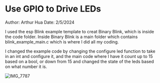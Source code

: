 # Use GPIO to Drive LEDs
Author: Arthur Hua
Date: 2/5/2024

I used the esp Blink example template to creat Binary Blink, which is inside the code folder. Inside Binary Blink is a main folder which contains blink_example_main.c which is where I did all my coding.

I changed the example code by changing the configure led function to take in an int and configure it, and the main code where I have it count up to 15 based on a bool, or down from 15 and changed the state of the leds based on what number it is.

![IMG_7787](https://github.com/BU-EC444/Hua-Arthur/assets/47343227/b7e8277d-05d2-4e27-b451-9ce63786b9ff)
